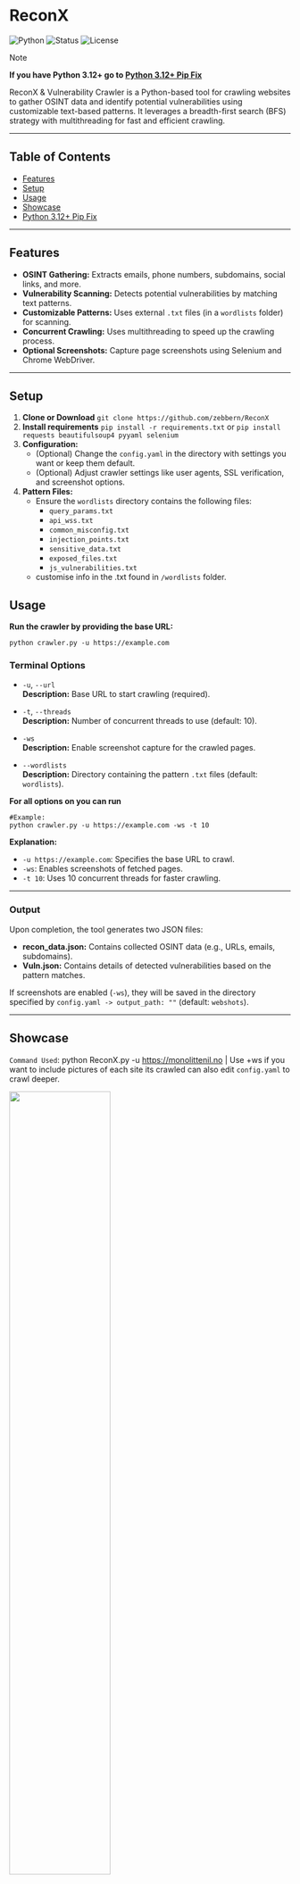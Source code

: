 # ReconX
![Python](https://img.shields.io/badge/Python-3.x-blue)
![Status](https://img.shields.io/badge/Status-Active-green)
![License](https://img.shields.io/badge/License-MIT-brightgreen)

> [!Note]
> **If you have Python 3.12+ go to [Python 3.12+ Pip Fix](#python-312-pip-fix)**

ReconX & Vulnerability Crawler is a Python-based tool for crawling websites to gather OSINT data and identify potential vulnerabilities using customizable text-based patterns. It leverages a breadth-first search (BFS) strategy with multithreading for fast and efficient crawling.

---

## Table of Contents
- [Features](#features)
- [Setup](#setup)
- [Usage](#usage)
- [Showcase](#showcase)
- [Python 3.12+ Pip Fix](#python-312-pip-fix)

---

## Features

- **OSINT Gathering:** Extracts emails, phone numbers, subdomains, social links, and more.
- **Vulnerability Scanning:** Detects potential vulnerabilities by matching text patterns.
- **Customizable Patterns:** Uses external `.txt` files (in a `wordlists` folder) for scanning.
- **Concurrent Crawling:** Uses multithreading to speed up the crawling process.
- **Optional Screenshots:** Capture page screenshots using Selenium and Chrome WebDriver.

---

## Setup

1. **Clone or Download** `git clone https://github.com/zebbern/ReconX`
2. **Install requirements** `pip install -r requirements.txt` or `pip install requests beautifulsoup4 pyyaml selenium`
3. **Configuration:**
   - (Optional) Change the `config.yaml` in the directory with settings you want or keep them default.
   - (Optional) Adjust crawler settings like user agents, SSL verification, and screenshot options.
4. **Pattern Files:**
   - Ensure the `wordlists` directory contains the following files:
     - `query_params.txt`
     - `api_wss.txt`
     - `common_misconfig.txt`
     - `injection_points.txt`
     - `sensitive_data.txt`
     - `exposed_files.txt`
     - `js_vulnerabilities.txt`
   - customise info in the .txt found in `/wordlists` folder.
  

## Usage

**Run the crawler by providing the base URL:**

    python crawler.py -u https://example.com

### Terminal Options

- `-u`, `--url`  
  **Description:** Base URL to start crawling (required).

- `-t`, `--threads`  
  **Description:** Number of concurrent threads to use (default: 10).

- `-ws`  
  **Description:** Enable screenshot capture for the crawled pages.

- `--wordlists`  
  **Description:** Directory containing the pattern `.txt` files (default: `wordlists`).

**For all options on you can run**

    #Example:
    python crawler.py -u https://example.com -ws -t 10 
    
**Explanation:**
- `-u https://example.com`: Specifies the base URL to crawl.
- `-ws`: Enables screenshots of fetched pages.
- `-t 10`: Uses 10 concurrent threads for faster crawling.
---

### Output

Upon completion, the tool generates two JSON files:

- **recon_data.json:** Contains collected OSINT data (e.g., URLs, emails, subdomains).
- **Vuln.json:** Contains details of detected vulnerabilities based on the pattern matches.

If screenshots are enabled (`-ws`), they will be saved in the directory specified by `config.yaml -> output_path: ""` (default: `webshots`).

---

## Showcase
`Command Used`: python ReconX.py -u https://monolittenil.no | Use +ws if you want to include pictures of each site its crawled can also edit `config.yaml` to crawl deeper.

<img width="60%" src="https://github.com/user-attachments/assets/b929cf1c-6d77-443f-b8c6-5c7abdd66168">


<hr>

## Python 3.12+ Pip Fix:
### Create and Activate a Virtual Environment
#### For Linux/macOS:
```
python3 -m venv venv && source venv/bin/activate
```
#### For Windows:
```
python -m venv venv && .\venv\Scripts\activate
```


> [!WARNING]  
> These is intended for educational and ethical hacking purposes only. It should only be used to test systems you own or have explicit permission to test. Unauthorized use of third-party websites or systems without consent is illegal and unethical.
